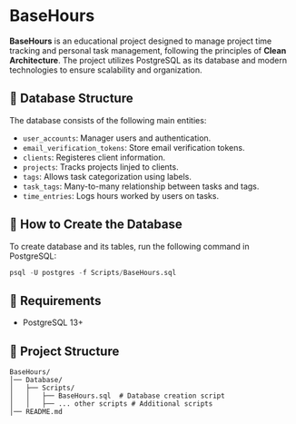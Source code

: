 # BaseHours

**BaseHours** is an educational project designed to manage project time tracking and personal task management, following the principles of **Clean Architecture**. The project utilizes PostgreSQL as its database and modern technologies to ensure scalability and organization.

## 📂 Database Structure

The database consists of the following main entities:

- `user_accounts`: Manager users and authentication.
- `email_verification_tokens`: Store email verification tokens.
- `clients`: Registeres client information.
- `projects`: Tracks projects linjed to clients.
- `tags`: Allows task categorization using labels.
- `task_tags`: Many-to-many relationship between tasks and tags.
- `time_entries`: Logs hours worked by users on tasks.

## 🚀 How to Create the Database

To create database and its tables, run the following command in PostgreSQL:

```sql
psql -U postgres -f Scripts/BaseHours.sql
```

## 📜 Requirements

- PostgreSQL 13+

## 📌 Project Structure

```
BaseHours/
│── Database/
│   ├── Scripts/
│   │   ├── BaseHours.sql  # Database creation script
│   │   ├── ... other scripts # Additional scripts
│── README.md
```